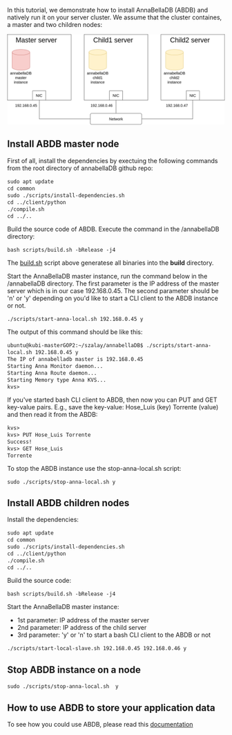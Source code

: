 In this tutorial, we demonstrate how to install AnnaBellaDB (ABDB) and natively run it on your server cluster. We assume that the cluster containes, a master and two children nodes:

![k8s_cluster](https://github.com/hsnlab/annabellaDB/blob/master/docs/cluster_architecture.png)

## Install ABDB master node

First of all, install the dependencies by exectuing the following commands from the root directory of annabellaDB github repo:
```
sudo apt update
cd common
sudo ./scripts/install-dependencies.sh
cd ../client/python
./compile.sh
cd ../..
```

Build the source code of ABDB. Execute the command in the /annabellaDB directory:
```
bash scripts/build.sh -bRelease -j4
```

The [build.sh](https://github.com/hsnlab/annabellaDB/blob/master/scripts/build.sh) script above generatese all binaries into the __build__ directory.

Start the AnnaBellaDB master instance, run the command below in the /annabellaDB directory. The first parameter is the IP address of the master server which is in our case 192.168.0.45. The second parameter should be 'n' or 'y' depending on you'd like to start a CLI client to the ABDB instance or not.
```
./scripts/start-anna-local.sh 192.168.0.45 y
```
The output of this command should be like this:
```
ubuntu@kubi-masterGOP2:~/szalay/annabellaDB$ ./scripts/start-anna-local.sh 192.168.0.45 y
The IP of annabelladb master is 192.168.0.45
Starting Anna Monitor daemon...
Starting Anna Route daemon...
Starting Memory type Anna KVS...
kvs> 
```

If you've started bash CLI client to ABDB, then now you can PUT and GET key-value pairs. E.g., save the key-value: Hose_Luis (key) Torrente (value) and then read it from the ABDB:
```
kvs> 
kvs> PUT Hose_Luis Torrente
Success!
kvs> GET Hose_Luis
Torrente

```

To stop the ABDB instance use the stop-anna-local.sh script:
```
sudo ./scripts/stop-anna-local.sh y
```

## Install ABDB children nodes

Install the dependencies:
```
sudo apt update
cd common
sudo ./scripts/install-dependencies.sh
cd ../client/python
./compile.sh
cd ../..
```

Build the source code:
```
bash scripts/build.sh -bRelease -j4
```

Start the AnnaBellaDB master instance:
  * 1st parameter: IP address of the master server
  * 2nd parameter: IP address of the child server
  * 3rd parameter: 'y' or 'n' to start a bash CLI client to the ABDB or not

```
./scripts/start-local-slave.sh 192.168.0.45 192.168.0.46 y
```

## Stop ABDB instance on a node
```
sudo ./scripts/stop-anna-local.sh  y
```

## How to use ABDB to store your application data
To see how you could use ABDB, please read this [documentation](https://github.com/hsnlab/annabellaDB/blob/master/docs/how_to_use_python_client.md)

